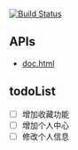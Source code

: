 [![Build Status](https://travis-ci.com/riverluoo/luoo-muziko.svg?branch=master)](https://travis-ci.com/riverluoo/luoo-muziko)

## APIs

- [doc.html](http://39.96.69.79:8081/doc.html)  

## todoList

- [ ] 增加收藏功能
- [ ] 增加个人中心
- [ ] 修改个人信息